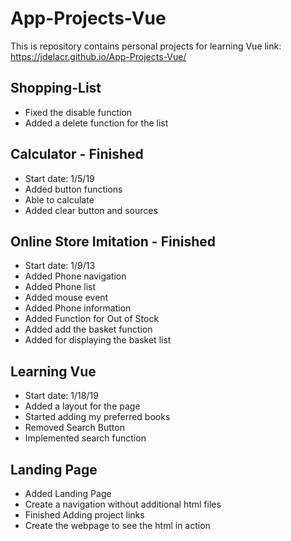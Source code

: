 # App-Projects-Vue
This is repository contains personal projects for learning Vue
link: https://jdelacr.github.io/App-Projects-Vue/

## Shopping-List
- Fixed the disable function
- Added a delete function for the list

## Calculator - Finished
- Start date: 1/5/19
- Added button functions
- Able to calculate
- Added clear button and sources

## Online Store Imitation - Finished
- Start date: 1/9/13
- Added Phone navigation
- Added Phone list
- Added mouse event
- Added Phone information
- Added Function for Out of Stock
- Added add the basket function
- Added for displaying the basket list

## Learning Vue
- Start date: 1/18/19
- Added a layout for the page
- Started adding my preferred books
- Removed Search Button
- Implemented search function

## Landing Page
- Added Landing Page
- Create a navigation without additional html files
- Finished Adding project links
- Create the webpage to see the html in action
